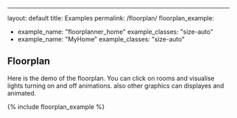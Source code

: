 ---
layout: default
title: Examples
permalink: /floorplan/
floorplan_example:
  - example_name: "floorplanner_home"
    example_classes: "size-auto"
  - example_name: "MyHome"
    example_classes: "size-auto"

## Floorplan
Here is the demo of the floorplan. You can click on rooms and visualise lights turning on and off animations. also other graphics can displayes and animated.

{% include floorplan_example %}
